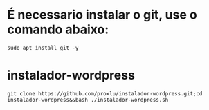 # É necessario instalar o git, use o comando abaixo:
`sudo apt install git -y`

# instalador-wordpress
`git clone https://github.com/proxlu/instalador-wordpress.git;cd instalador-wordpress&&bash ./instalador-wordpress.sh`
